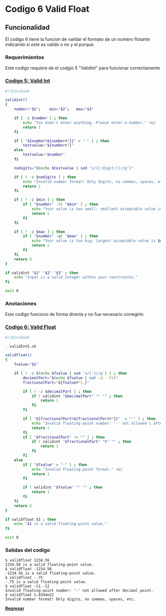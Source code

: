 # Codigo 6 Valid Float

## Funcionalidad
El codigo 6 tiene la funcion de validar el formato de un numero flotante indicando si este es valido o no y el porque.

### **Requerimientos**
Este codigo requiere de el codgio 5 "ValidInt" para funcionar correctamente

### **[Codigo 5: Valid Int](validInt5.sh)**

```bash
#!/bin/bash

validint()
{
    number="$1";    min="$2";   max="$3"

    if [ -z $number ] ; then
        echo "You didn't enter anything. Please enter a number." >&2
        return 1
    fi

    if [ "${number%${number#?}}" = "-" ] ; then
        testvalue="${number#?}"
    else
        testvalue="$number"
    fi

    nodigits="$(echo $testvalue | sed 's/[[:digit:]]//g')"

    if [ ! -z $nodigits ] ; then
        echo "Invalid number format! Only digits, no commas, spaces, etc." >&2
        return 1
    fi

    if [ ! -z $min ] ; then
        if [ "$number" -lt "$min" ] ; then
            echo "Your value is too small: smallest acceptable value is $min." >&2
            return 1
        fi
    fi

    if [ ! -z $max ] ; then
        if [ "$number" -gt "$max" ] ; then
            echo "Your value is too big: largest acceptable value is $max." >&2
            return 1
        fi
    fi
    return 0
}

if validint "$1" "$2" "$3" ; then
    echo "Input is a valid integer within your constraints."
fi

exit 0
```

### **Anotaciones**
Este codigo funciono de forma directa y no fue necesario corregirlo

### **[Codigo 6: Valid Float](validateFloat6.sh)**

```bash
#!/bin/bash

. validInt5.sh

validfloat()
{
    fvalue="$1"

    if [ ! -z $(echo $fvalue | sed 's/[·]//g') ] ; then
        decimalPart="$(echo $fvalue | cut -d. -f1)"
        fractionalPart="${fvalue#*\.}"

        if [ ! -z $decimalPart ] ; then
            if ! validint "$decimalPart" "" "" ; then
                return 1
            fi
        fi

        if [ "${fractionalPart%${fractionalPart#?}}"  = "-" ] ; then
            echo "Invalid floating-point number: '-' not allowed \ after decimal point." >&2
            return 1
        fi
        if [ "$fractionalPart" != "" ] ; then
            if ! validint "$fractionalPart" "0" "" ; then
                return 1
            fi
        fi
    else
        if [ "$fvalue" = "-" ] ; then
            echo "Invalid floating-point format." >&2
            return 1
        fi

        if ! validint "$fvalue" "" "" ; then
            return 1
        fi
    fi
    return 0
}

if validfloat $1 ; then
    echo "$1 is a valid floating-point value."
fi

exit 0
```

### **Salidas del codigo**

```console
$ validfloat 1234.56
1234.56 is a valid floating-point value.
$ validfloat -1234.56
-1234.56 is a valid floating-point value.
$ validfloat -.75
-.75 is a valid floating-point value.
$ validfloat -11.-12
Invalid floating-point number: '-' not allowed after decimal point.
$ validfloat 1.0344e22
Invalid number format! Only digits, no commas, spaces, etc.
```

**[Regresar](../README.md)**